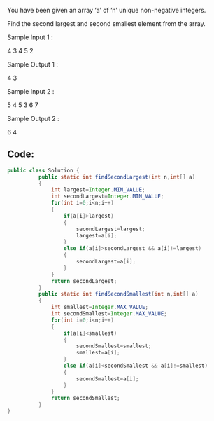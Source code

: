 You have been given an array ‘a’ of ‘n’ unique non-negative integers.

Find the second largest and second smallest element from the array.

Sample Input 1 :

4
3 4 5 2

Sample Output 1 :

4 3

Sample Input 2 :

5
4 5 3 6 7

Sample Output 2 :

6 4

## Code:

``` java
public class Solution {
          public static int findSecondLargest(int n,int[] a)
          {
              int largest=Integer.MIN_VALUE;
              int secondLargest=Integer.MIN_VALUE;
              for(int i=0;i<n;i++)
              {
                  if(a[i]>largest)
                  {
                      secondLargest=largest;
                      largest=a[i];
                  }
                  else if(a[i]>secondLargest && a[i]!=largest)
                  {
                      secondLargest=a[i];
                  }
              }
              return secondLargest;
          }
          public static int findSecondSmallest(int n,int[] a)
          {
              int smallest=Integer.MAX_VALUE;
              int secondSmallest=Integer.MAX_VALUE;
              for(int i=0;i<n;i++)
              {
                  if(a[i]<smallest)
                  {
                      secondSmallest=smallest;
                      smallest=a[i];
                  }
                  else if(a[i]<secondSmallest && a[i]!=smallest)
                  {
                      secondSmallest=a[i];
                  }
              }
              return secondSmallest;
          }
}
```
